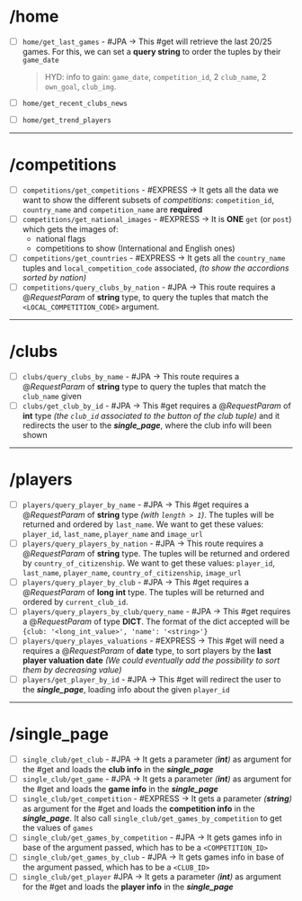 # /home
- [ ] `home/get_last_games` - #JPA $\rightarrow$ This #get will retrieve the last 20/25 games. For this, we can set a **query string** to order the tuples by their `game_date`
	> HYD:
	> info to gain: `game_date`, `competition_id`, 2 `club_name`, 2 `own_goal`, `club_img`.

- [ ] `home/get_recent_clubs_news`
- [ ] `home/get_trend_players`
---
# /competitions
- [ ] `competitions/get_competitions` - #EXPRESS $\rightarrow$ It gets all the data we want to show the different subsets of *competitions*: `competition_id`, `country_name` and `competition_name` are **required**
- [ ] `competitions/get_national_images` - #EXPRESS $\rightarrow$ It is **ONE** `get` (or `post`) which gets the images of:
	- national flags 
	- competitions to show (International and English ones)
- [ ] `competitions/get_countries` - #EXPRESS $\rightarrow$ It gets all the `country_name` tuples and `local_competition_code` associated, *(to show the accordions sorted by nation)*
- [ ] `competitions/query_clubs_by_nation` - #JPA $\rightarrow$ This route requires a $@RequestParam$ of **string** type, to query the tuples that match the `<LOCAL_COMPETITION_CODE>` argument.

---
# /clubs
- [ ] `clubs/query_clubs_by_name` - #JPA  $\rightarrow$ This route requires a $@RequestParam$ of **string** type to query the tuples that match the `club_name` given
- [ ] `clubs/get_club_by_id` - #JPA $\rightarrow$ This #get requires a $@RequestParam$ of **int** type *(the `club_id` associated to the button of the club tuple)* and it redirects the user to the ***single_page***, where the club info will been shown

---
# /players
- [ ] `players/query_player_by_name` - #JPA $\rightarrow$ This #get requires a $@RequestParam$ of **string** type *(with `length > 1`)*. The tuples will be returned and ordered by `last_name`. We want to get these values: `player_id`, `last_name`, `player_name` and `image_url`
- [ ] `players/query_players_by_nation` - #JPA $\rightarrow$ This route requires a $@RequestParam$ of **string** type. The tuples will be returned and ordered by `country_of_citizenship`. We want to get these values: `player_id`, `last_name`, `player_name`, `country_of_citizenship`, `image_url`
- [ ]  `players/query_player_by_club` - #JPA $\rightarrow$ This #get requires a $@RequestParam$ of **long int** type. The tuples will be returned and ordered by `current_club_id`. 
- [ ] `players/query_players_by_club/query_name` - #JPA $\rightarrow$ This #get requires a $@RequestParam$ of type **DICT**. The format of the dict accepted will be `{club: '<long_int_value>', 'name': '<string>'}`
 - [ ] `players/query_playes_valuations` - #EXPRESS $\rightarrow$ This #get will need a requires a $@RequestParam$ of **date** type, to sort players by the **last player valuation date** *(We could eventually add the possibility to sort them by decreasing value)*
 - [ ] `players/get_player_by_id` - #JPA $\rightarrow$ This #get will redirect the user to the ***single_page***, loading info about the given `player_id`

---
# /single_page
- [ ] `single_club/get_club` - #JPA $\rightarrow$ It gets a parameter *(**int**)* as argument for the #get and loads the **club info** in the ***single_page***
- [ ] `single_club/get_game` - #JPA $\rightarrow$ It gets a parameter *(**int**)* as argument for the #get and loads the **game info** in the ***single_page***
- [ ] `single_club/get_competition` - #EXPRESS $\rightarrow$ It gets a parameter *(**string**)* as argument for the #get and loads the **competition info** in the ***single_page***. It also call `single_club/get_games_by_competition` to get the values of `games`
- [ ] `single_club/get_games_by_competition` - #JPA $\rightarrow$ It gets games info in base of the argument passed, which has to be a `<COMPETITION_ID>`
- [ ] `single_club/get_games_by_club` - #JPA $\rightarrow$ It gets games info in base of the argument passed, which has to be a `<CLUB_ID>`
- [ ] `single_club/get_player` #JPA $\rightarrow$ It gets a parameter *(**int**)* as argument for the #get and loads the **player info** in the ***single_page***
